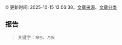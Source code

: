 :alarm_clock: 更新时间: 2025-10-15 13:06:38。[文章来源](/README.md)、[文章分类](/TAGS.md)

## 报告


> 关键字：`报告`、`月报`




